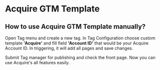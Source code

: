# Acquire GTM Template

## How to use Acquire GTM Template manually?

Open Tag menu and create a new tag. In Tag Configuration choose custom template **'Acquire'** and fill field **'Account ID'** that would be your Acquire Account ID. In triggering, it will add all pages and save changes.

Submit Tag manager for publishing and check the front page. Now you can use Acquire's all features easily.
